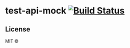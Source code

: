 # test-api-mock [![Build Status](https://travis-ci.org/jvdieten/test-api-mock.svg?branch=master)](https://travis-ci.org/jvdieten/test-api-mock)

>

## License

MIT © 
